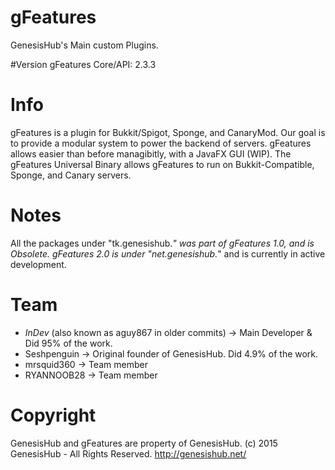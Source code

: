 # gFeatures
GenesisHub's Main custom Plugins.

#Version
gFeatures Core/API: 2.3.3

# Info
gFeatures is a plugin for Bukkit/Spigot, Sponge, and CanaryMod. Our goal is to provide a modular system to power the backend of servers.
gFeatures allows easier than before managibitly, with a JavaFX GUI (WIP).
The gFeatures Universal Binary allows gFeatures to run on Bukkit-Compatible, Sponge, and Canary servers.

# Notes
All the packages under "tk.genesishub.*" was part of gFeatures 1.0, and is Obsolete.
gFeatures 2.0 is under "net.genesishub.*" and is currently in active development.

# Team
- _InDev_ (also known as aguy867 in older commits) -> Main Developer & Did 95% of the work.
- Seshpenguin -> Original founder of GenesisHub. Did 4.9% of the work.
- mrsquid360 -> Team member
- RYANNOOB28 -> Team member

# Copyright
GenesisHub and gFeatures are property of GenesisHub.
(c) 2015 GenesisHub - All Rights Reserved.
http://genesishub.net/
